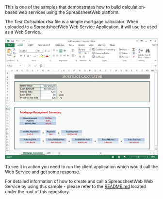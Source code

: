 This is one of the samples that demonstrates how to build calculation-based web services using the SpreadsheetWeb platform. 

The *Test Calculator.xlsx* file is a simple mortgage calculator. When uploaded to a SpreadsheetWeb Web Service Application, it will use be used as a Web Service. 

![MortgageTestCalculatorPrintScreen.PNG](../../../Images/MortgageTestCalculatorPrintScreen.PNG)

To see it in action you need to run the client application which would call the Web Service and get some response.

For detailed information of how to create and call a SpreadsheetWeb Web Service by using this sample - please refer to the [README.md](../../..) located under the root of this repository.

